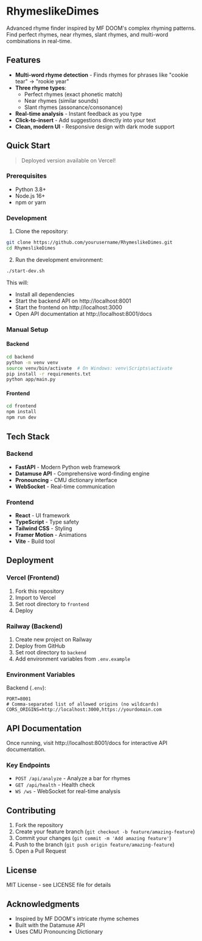 # RhymeslikeDimes

Advanced rhyme finder inspired by MF DOOM's complex rhyming patterns. Find perfect rhymes, near rhymes, slant rhymes, and multi-word combinations in real-time.

## Features

- **Multi-word rhyme detection** - Finds rhymes for phrases like "cookie tear" → "rookie year"
- **Three rhyme types**:
  - Perfect rhymes (exact phonetic match)
  - Near rhymes (similar sounds)
  - Slant rhymes (assonance/consonance)
- **Real-time analysis** - Instant feedback as you type
- **Click-to-insert** - Add suggestions directly into your text
- **Clean, modern UI** - Responsive design with dark mode support

## Quick Start

> Deployed version available on Vercel!

### Prerequisites
- Python 3.8+
- Node.js 16+
- npm or yarn

### Development

1. Clone the repository:
```bash
git clone https://github.com/yourusername/RhymeslikeDimes.git
cd RhymeslikeDimes
```

2. Run the development environment:
```bash
./start-dev.sh
```

This will:
- Install all dependencies
- Start the backend API on http://localhost:8001
- Start the frontend on http://localhost:3000
- Open API documentation at http://localhost:8001/docs

### Manual Setup

#### Backend
```bash
cd backend
python -m venv venv
source venv/bin/activate  # On Windows: venv\Scripts\activate
pip install -r requirements.txt
python app/main.py
```

#### Frontend
```bash
cd frontend
npm install
npm run dev
```

## Tech Stack

### Backend
- **FastAPI** - Modern Python web framework
- **Datamuse API** - Comprehensive word-finding engine
- **Pronouncing** - CMU dictionary interface
- **WebSocket** - Real-time communication

### Frontend
- **React** - UI framework
- **TypeScript** - Type safety
- **Tailwind CSS** - Styling
- **Framer Motion** - Animations
- **Vite** - Build tool

## Deployment

### Vercel (Frontend)
1. Fork this repository
2. Import to Vercel
3. Set root directory to `frontend`
4. Deploy

### Railway (Backend)
1. Create new project on Railway
2. Deploy from GitHub
3. Set root directory to `backend`
4. Add environment variables from `.env.example`

### Environment Variables

Backend (`.env`):
```
PORT=8001
# Comma-separated list of allowed origins (no wildcards)
CORS_ORIGINS=http://localhost:3000,https://yourdomain.com
```

## API Documentation

Once running, visit http://localhost:8001/docs for interactive API documentation.

### Key Endpoints

- `POST /api/analyze` - Analyze a bar for rhymes
- `GET /api/health` - Health check
- `WS /ws` - WebSocket for real-time analysis

## Contributing

1. Fork the repository
2. Create your feature branch (`git checkout -b feature/amazing-feature`)
3. Commit your changes (`git commit -m 'Add amazing feature'`)
4. Push to the branch (`git push origin feature/amazing-feature`)
5. Open a Pull Request

## License

MIT License - see LICENSE file for details

## Acknowledgments

- Inspired by MF DOOM's intricate rhyme schemes
- Built with the Datamuse API
- Uses CMU Pronouncing Dictionary
